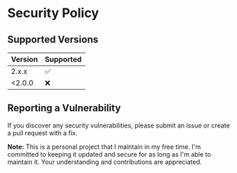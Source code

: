 # Security Policy

## Supported Versions

| Version | Supported          |
| ------- | ------------------ |
| 2.x.x   | :white_check_mark: |
| <2.0.0   | :x:                |

## Reporting a Vulnerability

If you discover any security vulnerabilities, please submit an issue or create a pull request with a fix. 

**Note:** This is a personal project that I maintain in my free time. I'm committed to keeping it updated and secure for as long as I'm able to maintain it. Your understanding and contributions are appreciated.
